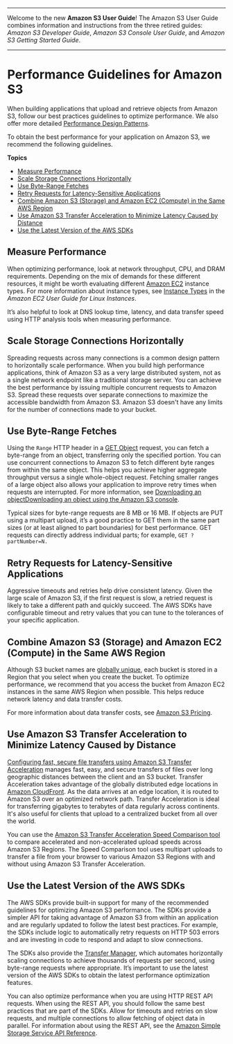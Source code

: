 --------

Welcome to the new **Amazon S3 User Guide**\! The Amazon S3 User Guide combines information and instructions from the three retired guides: *Amazon S3 Developer Guide*, *Amazon S3 Console User Guide*, and *Amazon S3 Getting Started Guide*\.

--------

# Performance Guidelines for Amazon S3<a name="optimizing-performance-guidelines"></a>

When building applications that upload and retrieve objects from Amazon S3, follow our best practices guidelines to optimize performance\. We also offer more detailed [Performance Design Patterns](optimizing-performance-design-patterns.md)\. 

To obtain the best performance for your application on Amazon S3, we recommend the following guidelines\.

**Topics**
+ [Measure Performance](#optimizing-performance-guidelines-measure)
+ [Scale Storage Connections Horizontally](#optimizing-performance-guidelines-scale)
+ [Use Byte\-Range Fetches](#optimizing-performance-guidelines-get-range)
+ [Retry Requests for Latency\-Sensitive Applications](#optimizing-performance-guidelines-retry)
+ [Combine Amazon S3 \(Storage\) and Amazon EC2 \(Compute\) in the Same AWS Region](#optimizing-performance-guidelines-combine)
+ [Use Amazon S3 Transfer Acceleration to Minimize Latency Caused by Distance](#optimizing-performance-guidelines-acceleration)
+ [Use the Latest Version of the AWS SDKs](#optimizing-performance-guidelines-sdk)

## Measure Performance<a name="optimizing-performance-guidelines-measure"></a>

When optimizing performance, look at network throughput, CPU, and DRAM requirements\. Depending on the mix of demands for these different resources, it might be worth evaluating different [Amazon EC2](https://docs.aws.amazon.com/ec2/index.html) instance types\. For more information about instance types, see [Instance Types](https://docs.aws.amazon.com/AWSEC2/latest/UserGuide/instance-types.html) in the *Amazon EC2 User Guide for Linux Instances*\. 

It’s also helpful to look at DNS lookup time, latency, and data transfer speed using HTTP analysis tools when measuring performance\.

## Scale Storage Connections Horizontally<a name="optimizing-performance-guidelines-scale"></a>

Spreading requests across many connections is a common design pattern to horizontally scale performance\. When you build high performance applications, think of Amazon S3 as a very large distributed system, not as a single network endpoint like a traditional storage server\. You can achieve the best performance by issuing multiple concurrent requests to Amazon S3\. Spread these requests over separate connections to maximize the accessible bandwidth from Amazon S3\. Amazon S3 doesn't have any limits for the number of connections made to your bucket\. 

## Use Byte\-Range Fetches<a name="optimizing-performance-guidelines-get-range"></a>

Using the `Range` HTTP header in a [GET Object](https://docs.aws.amazon.com/AmazonS3/latest/API/RESTObjectGET.html) request, you can fetch a byte\-range from an object, transferring only the specified portion\. You can use concurrent connections to Amazon S3 to fetch different byte ranges from within the same object\. This helps you achieve higher aggregate throughput versus a single whole\-object request\. Fetching smaller ranges of a large object also allows your application to improve retry times when requests are interrupted\. For more information, see [Downloading an objectDownloading an object using the Amazon S3 console](download-objects.md)\.

Typical sizes for byte\-range requests are 8 MB or 16 MB\. If objects are PUT using a multipart upload, it’s a good practice to GET them in the same part sizes \(or at least aligned to part boundaries\) for best performance\. GET requests can directly address individual parts; for example, `GET ?partNumber=N.`

## Retry Requests for Latency\-Sensitive Applications<a name="optimizing-performance-guidelines-retry"></a>

Aggressive timeouts and retries help drive consistent latency\. Given the large scale of Amazon S3, if the first request is slow, a retried request is likely to take a different path and quickly succeed\. The AWS SDKs have configurable timeout and retry values that you can tune to the tolerances of your specific application\.

## Combine Amazon S3 \(Storage\) and Amazon EC2 \(Compute\) in the Same AWS Region<a name="optimizing-performance-guidelines-combine"></a>

Although S3 bucket names are [globally unique](https://docs.aws.amazon.com/AmazonS3/latest/userguide/UsingBucket.html), each bucket is stored in a Region that you select when you create the bucket\. To optimize performance, we recommend that you access the bucket from Amazon EC2 instances in the same AWS Region when possible\. This helps reduce network latency and data transfer costs\.

For more information about data transfer costs, see [Amazon S3 Pricing](https://aws.amazon.com/s3/pricing/)\.

## Use Amazon S3 Transfer Acceleration to Minimize Latency Caused by Distance<a name="optimizing-performance-guidelines-acceleration"></a>

[Configuring fast, secure file transfers using Amazon S3 Transfer Acceleration](transfer-acceleration.md) manages fast, easy, and secure transfers of files over long geographic distances between the client and an S3 bucket\. Transfer Acceleration takes advantage of the globally distributed edge locations in [Amazon CloudFront](https://docs.aws.amazon.com/cloudfront/index.html)\. As the data arrives at an edge location, it is routed to Amazon S3 over an optimized network path\. Transfer Acceleration is ideal for transferring gigabytes to terabytes of data regularly across continents\. It's also useful for clients that upload to a centralized bucket from all over the world\.

You can use the [Amazon S3 Transfer Acceleration Speed Comparison tool](https://s3-accelerate-speedtest.s3-accelerate.amazonaws.com/en/accelerate-speed-comparsion.html) to compare accelerated and non\-accelerated upload speeds across Amazon S3 Regions\. The Speed Comparison tool uses multipart uploads to transfer a file from your browser to various Amazon S3 Regions with and without using Amazon S3 Transfer Acceleration\.

## Use the Latest Version of the AWS SDKs<a name="optimizing-performance-guidelines-sdk"></a>

The AWS SDKs provide built\-in support for many of the recommended guidelines for optimizing Amazon S3 performance\. The SDKs provide a simpler API for taking advantage of Amazon S3 from within an application and are regularly updated to follow the latest best practices\. For example, the SDKs include logic to automatically retry requests on HTTP 503 errors and are investing in code to respond and adapt to slow connections\. 

The SDKs also provide the [Transfer Manager](https://docs.aws.amazon.com/sdk-for-java/v1/developer-guide/examples-s3-transfermanager.html), which automates horizontally scaling connections to achieve thousands of requests per second, using byte\-range requests where appropriate\. It’s important to use the latest version of the AWS SDKs to obtain the latest performance optimization features\.

You can also optimize performance when you are using HTTP REST API requests\. When using the REST API, you should follow the same best practices that are part of the SDKs\. Allow for timeouts and retries on slow requests, and multiple connections to allow fetching of object data in parallel\. For information about using the REST API, see the [Amazon Simple Storage Service API Reference](https://docs.aws.amazon.com/AmazonS3/latest/API/)\.